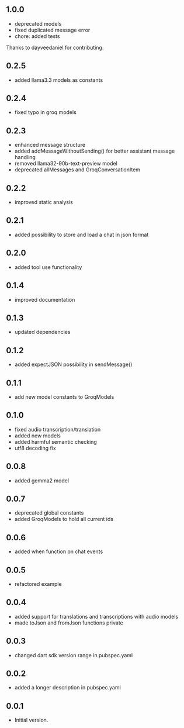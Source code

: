 ## 1.0.0

- deprecated models
- fixed duplicated message error
- chore: added tests

Thanks to dayveedaniel for contributing.

## 0.2.5

- added llama3.3 models as constants

## 0.2.4

- fixed typo in groq models

## 0.2.3

- enhanced message structure
- added addMessageWithoutSending() for better assistant message handling
- removed llama32-90b-text-preview model
- deprecated allMessages and GroqConversationItem

## 0.2.2

- improved static analysis

## 0.2.1

- added possibility to store and load a chat in json format

## 0.2.0

- added tool use functionality

## 0.1.4

- improved documentation

## 0.1.3

- updated dependencies

## 0.1.2

- added expectJSON possibility in sendMessage()

## 0.1.1

- add new model constants to GroqModels

## 0.1.0

- fixed audio transcription/translation
- added new models
- added harmful semantic checking
- utf8 decoding fix

## 0.0.8

- added gemma2 model

## 0.0.7

- deprecated global constants
- added GroqModels to hold all current ids

## 0.0.6

- added when function on chat events

## 0.0.5

- refactored example

## 0.0.4

- added support for translations and transcriptions with audio models
- made toJson and fromJson functions private

## 0.0.3

- changed dart sdk version range in pubspec.yaml

## 0.0.2

- added a longer description in pubspec.yaml

## 0.0.1

- Initial version.
